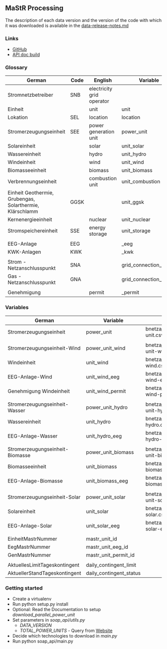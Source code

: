 ## MaStR Processing

The description of each data version and the version of the code with which it was downloaded is available in the
[data-release-notes.md](https://github.com/OpenEnergyPlatform/open-MaStR/blob/master/soap_api/data-release-notes.md)

### Links

* [GitHub](https://github.com/OpenEnergyPlatform/data-preprocessing/issues/13)
* [API doc build](https://www.marktstammdatenregister.de/MaStRHilfe/files/webdienst/2019-01_31%20Funktionen%20MaStR%20Webdienste%20V1.2.html)

### Glossary

| German  | Code | English  | Variable  |
|---|---|---|---|
| Stromnetzbetreiber | SNB  | electricity grid operator  |   |
| Einheit |   | unit  | unit  |
| Lokation | SEL  | location  | location  |
| Stromerzeugungseinheit  | SEE  | power generation unit  | power_unit  |
| Solareinheit  |   | solar  | unit_solar  |
| Wassereinheit  |   | hydro  | unit_hydro  |
| Windeinheit  |   | wind  | unit_wind  |
| Biomasseeinheit  |   | biomass  | unit_biomass  |
| Verbrennungseinheit  |   | combustion unit  | unit_combustion  |
| Einheit Geothermie, Grubengas, Solarthermie, Klärschlamm  | GGSK  |   | unit_ggsk  |
| Kernenergieeinheit  |   | nuclear  | unit_nuclear  |
| Stromspeichereinheit  | SSE  | energy storage  | unit_storage  |
|   |   |   |   |
| EEG-Anlage  | EEG  |   | _eeg  |
| KWK-Anlagen  | KWK  |   | _kwk  |
|   |   |   |   |
| Strom - Netzanschlusspunkt  | SNA  |   | grid_connection_power  |
| Gas - Netzanschlusspunkt  | GNA  |   | grid_connection_gas  |
|   |   |   |   |
| Genehmigung |   | permit | _permit |

### Variables

| German | Variable | Table |
|---|---|---|
| Stromerzeugungseinheit  | power_unit  | bnetza_mastr_{v}_power-unit.csv |
|   |   |  |
| Stromerzeugungseinheit-Wind | power_unit_wind  | bnetza_mastr_{v}_power-unit-wind.csv |
| Windeinheit | unit_wind | bnetza_mastr_{v}_unit-wind.csv |
| EEG-Anlage-Wind | unit_wind_eeg  | bnetza_mastr_{v}_unit-wind-eeg.csv |
| Genehmigung Windeinheit | unit_wind_permit | bnetza_mastr_{v}_unit-wind-permit.csv |
|   |   |  |
| Stromerzeugungseinheit-Wasser | power_unit_hydro | bnetza_mastr_{v}_power-unit-hydro.csv |
| Wassereinheit | unit_hydro | bnetza_mastr_{v}_unit-hydro.csv |
| EEG-Anlage-Wasser | unit_hydro_eeg  | bnetza_mastr_{v}_unit-hydro-eeg.csv |
|   |   |  |
| Stromerzeugungseinheit-Biomasse | power_unit_biomass | bnetza_mastr_{v}_power-unit-biomass.csv |
| Biomasseeinheit | unit_biomass | bnetza_mastr_{v}_unit-biomass.csv |
| EEG-Anlage-Biomasse | unit_biomass_eeg  | bnetza_mastr_{v}_unit-biomass-eeg.csv |
|   |   |  |
| Stromerzeugungseinheit-Solar | power_unit_solar | bnetza_mastr_{v}_power-unit-solar.csv |
| Solareinheit | unit_solar | bnetza_mastr_{v}_unit-solar.csv |
| EEG-Anlage-Solar | unit_solar_eeg  | bnetza_mastr_{v}_unit-solar-eeg.csv |
|   |   |  |
| EinheitMastrNummer  | mastr_unit_id  |  |
| EegMastrNummer  | mastr_unit_eeg_id  |  |
| GenMastrNummer  | mastr_unit_permit_id  |  |
|   |   |  |
| AktuellesLimitTageskontingent  | daily_contingent_limit  |  |
| AktuellerStandTageskontingent  | daily_contingent_status  |  |



### Getting started

- Create a virtualenv
- Run python setup.py install
- Optional: Read the Documentation to setup _download_parallel_power_unit_ 
- Set parameters in _soap_api/utils.py_
    - _DATA_VERSION_
    - _TOTAL_POWER_UNITS_ - Query from [Website](https://www.marktstammdatenregister.de/MaStR/Einheit/Einheiten/ErweiterteOeffentlicheEinheitenuebersicht)
- Decide which technologies to download in _main.py_
- Run python soap_api/main.py 
